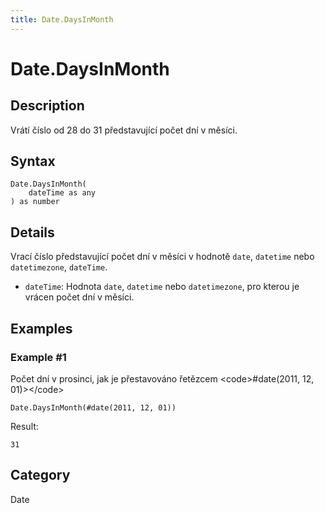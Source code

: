 ```yaml
---
title: Date.DaysInMonth
---
```


# Date.DaysInMonth


## Description

Vrátí číslo od 28 do 31 představující počet dní v měsíci.


## Syntax

```powerquery
Date.DaysInMonth(
    dateTime as any
) as number
```


## Details

Vrací číslo představující počet dní v měsíci v hodnotě <code>date</code>, <code>datetime</code> nebo <code>datetimezone</code>, <code>dateTime</code>.  <ul>        <li><code>dateTime</code>: Hodnota <code>date</code>, <code>datetime</code> nebo <code>datetimezone</code>, pro kterou je vrácen počet dní v měsíci.</li>      </ul>


## Examples

### Example #1 
Počet dní v prosinci, jak je přestavováno řetězcem &lt;code&gt;#date(2011, 12, 01)&gt;&lt;/code&gt;
```powerquery
Date.DaysInMonth(#date(2011, 12, 01))
```

Result: 
```powerquery
31
```




## Category
Date
